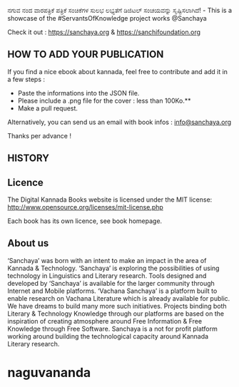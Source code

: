 ನಗುವ ನಂದ ವಾರಪತ್ರಿಕೆ ಪತ್ರಿಕೆ ಸಂಚಿಕೆಗಳ ಸುಲಭ ಲಭ್ಯತೆಗೆ ಡಿಜಿಟಲ್ ಸಂಚಯವನ್ನು ಸೃಷ್ಟಿಸಲಾಗಿದೆ‍! - This is a showcase of the #ServantsOfKnowledge project works @Sanchaya

Check it out : https://sanchaya.org & https://sanchifoundation.org

## HOW TO ADD YOUR PUBLICATION

If you find a nice ebook about kannada, feel free to contribute and add it in a few steps :

- Paste the informations into the JSON file.
- Please include a .png file for the cover : less than 100Ko.**
- Make a pull request.

Alternatively, you can send us an email with book infos : info@sanchaya.org

Thanks per advance !

## HISTORY


## Licence

The Digital Kannada Books website is licensed under the MIT license: http://www.opensource.org/licenses/mit-license.php

Each book has its own licence, see book homepage.

## About us
‘Sanchaya’ was born with an intent to make an impact in the area of Kannada & Technology. ‘Sanchaya’ is exploring the possibilities of using technology in Linguistics and Literary research. Tools designed and developed by ‘Sanchaya’ is available for the larger community through Internet and Mobile platforms. ‘Vachana Sanchaya’ is a platform built to enable research on Vachana Literature which is already available for public. We have dreams to build many more such initiatives. Projects binding both Literary & Technology Knowledge through our platforms are based on the inspiration of creating atmosphere around Free Information & Free Knowledge through Free Software. Sanchaya is a not for profit platform working around building the technological capacity around Kannada Literary research.
# naguvananda
